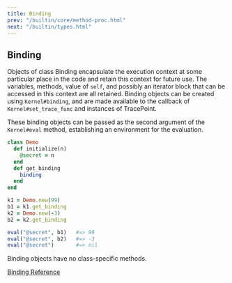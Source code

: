 ```yaml
---
title: Binding
prev: "/builtin/core/method-proc.html"
next: "/builtin/types.html"
---
```


## Binding[](#binding)

Objects of class Binding encapsulate the execution context at some particular place in the code and retain this context for future use. The variables, methods, value of `self`, and possibly an iterator block that can be accessed in this context are all retained. Binding objects can be created using `Kernel#binding`, and are made available to the callback of `Kernel#set_trace_func` and instances of TracePoint.

These binding objects can be passed as the second argument of the `Kernel#eval` method, establishing an environment for the evaluation.


```ruby
class Demo
  def initialize(n)
    @secret = n
  end
  def get_binding
    binding
  end
end

k1 = Demo.new(99)
b1 = k1.get_binding
k2 = Demo.new(-3)
b2 = k2.get_binding

eval("@secret", b1)   #=> 99
eval("@secret", b2)   #=> -3
eval("@secret")       #=> nil
```

Binding objects have no class-specific methods.

<a href='https://ruby-doc.org/core-2.7.0/Binding.html' class='ruby-doc remote' target='_blank'>Binding Reference</a>

